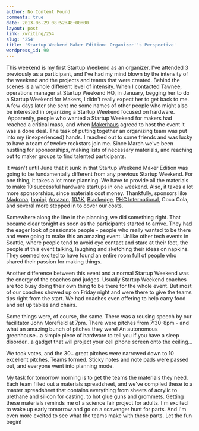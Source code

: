 ```yaml
---
author: No Content Found
comments: true
date: 2013-06-29 08:52:48+00:00
layout: post
link: /writing/254
slug: '254'
title: 'Startup Weekend Maker Edition: Organizer''s Perspective'
wordpress_id: 90
---
```


This weekend is my first Startup Weekend as an organizer. I've attended 3 previously as a participant, and I've had my mind blown by the intensity of the weekend and the projects and teams that were created. Behind the scenes is a whole different level of intensity.
When I contacted Tawnee, operations manager at Startup Weekend HQ, in January, begging her to do a Startup Weekend for Makers, I didn't really expect her to get back to me. A few days later she sent me some names of other people who might also be interested in organizing a Startup Weekend focused on hardware.  Apparently, people who wanted a Startup Weekend for makers had reached a critical mass, and when [Makerhaus](http://www.makerhaus.com/) agreed to host the event it was a done deal. The task of putting together an organizing team was put into my (inexperienced) hands. I reached out to some friends and was lucky to have a team of twelve rockstars join me. Since March we've been hustling for sponsorships, making lists of necessary materials, and reaching out to maker groups to find talented participants.




It wasn't until June that it sunk in that Startup Weekend Maker Edition was going to be fundamentally different from any previous Startup Weekend. For one thing, it takes a lot more planning. We have to provide all the materials to make 10 successful hardware startups in one weekend. Also, it takes a lot more sponsorships, since materials cost money. Thankfully, sponsors like [Madrona](http://www.madrona.com/), [Impinj](http://www.impinj.com/), [Amazon](http://aws.amazon.com/), [10AK](http://www.1oaktechnologies.com/), [Blackedge](http://www.blackedge.com/), [PHC International](http://www.pchintl.com/), Coca Cola, and several more stepped in to cover our costs.




Somewhere along the line in the planning, we did something right. That became clear tonight as soon as the participants started to arrive. They had the eager look of passionate people - people who really wanted to be there and were going to make this an amazing event. Unlike other tech events in Seattle, where people tend to avoid eye contact and stare at their feet, the people at this event talking, laughing and sketching their ideas on napkins. They seemed excited to have found an entire room full of people who shared their passion for making things.




Another difference between this event and a normal Startup Weekend was the energy of the coaches and judges. Usually Startup Weekend coaches are too busy doing their own thing to be there for the whole event. But most of our coaches showed up on Friday night and were there to give the teams tips right from the start. We had coaches even offering to help carry food and set up tables and chairs.




Some things were, of course, the same. There was a rousing speech by our facilitator John Morefield at 7pm. There were pitches from 7:30-8pm - and what an amazing bunch of pitches they were! An autonomous greenhouse...a simple piece of hardware to tell you if you have a sleep disorder...a gadget that will project your cell phone screen onto the ceiling...




We took votes, and the 30+ great pitches were narrowed down to 10 excellent pitches. Teams formed. Sticky notes and note pads were passed out, and everyone went into planning mode.




My task for tomorrow morning is to get the teams the materials they need. Each team filled out a materials spreadsheet, and we've compiled these to a master spreadsheet that contains everything from sheets of acrylic to urethane and silicon for casting, to hot glue guns and grommets. Getting these materials reminds me of a science fair project for adults. I'm excited to wake up early tomorrow and go on a scavenger hunt for parts. And I'm even more excited to see what the teams make with these parts. Let the fun begin!
